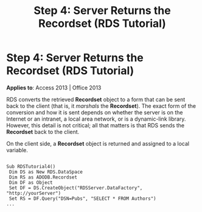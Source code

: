 ﻿---
title: 'Step 4: Server Returns the Recordset (RDS Tutorial)'
TOCTitle: 'Step 4: Server Returns the Recordset (RDS Tutorial)'
ms:assetid: 4503151d-de8b-98d1-1aa8-11f1b6e6b55c
ms:mtpsurl: https://msdn.microsoft.com/en-us/library/JJ249209(v=office.15)
ms:contentKeyID: 48544542
ms.date: 09/18/2015
mtps_version: v=office.15
---

# Step 4: Server Returns the Recordset (RDS Tutorial)


**Applies to**: Access 2013 | Office 2013

RDS converts the retrieved **Recordset** object to a form that can be sent back to the client (that is, it *marshals* the **Recordset**). The exact form of the conversion and how it is sent depends on whether the server is on the Internet or an intranet, a local area network, or is a dynamic-link library. However, this detail is not critical; all that matters is that RDS sends the **Recordset** back to the client.

On the client side, a **Recordset** object is returned and assigned to a local variable.

``` 
 
Sub RDSTutorial4() 
 Dim DS as New RDS.DataSpace 
 Dim RS as ADODB.Recordset 
 Dim DF as Object 
 Set DF = DS.CreateObject("RDSServer.DataFactory", "http://yourServer") 
 Set RS = DF.Query("DSN=Pubs", "SELECT * FROM Authors") 
... 
```

